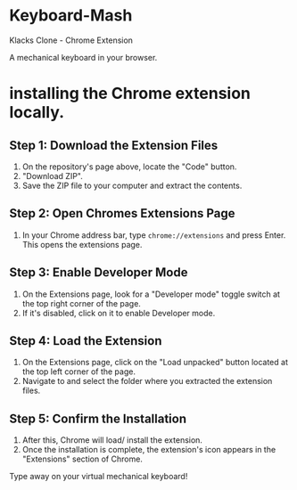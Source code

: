 # Keyboard-Mash
Klacks Clone - Chrome Extension

A mechanical keyboard in your browser.

# installing the Chrome extension locally. 


## Step 1: Download the Extension Files
1. On the repository's page above, locate the "Code" button.
2. "Download ZIP".
3. Save the ZIP file to your computer and extract the contents.

## Step 2: Open Chromes Extensions Page
1. In your Chrome address bar, type `chrome://extensions` and press Enter. This opens the extensions page.

## Step 3: Enable Developer Mode
1. On the Extensions page, look for a "Developer mode" toggle switch at the top right corner of the page.
2. If it's disabled, click on it to enable Developer mode.

## Step 4: Load the Extension
1. On the Extensions page, click on the "Load unpacked" button located at the top left corner of the page.
2. Navigate to and select the folder where you extracted the extension files.

## Step 5: Confirm the Installation
1. After this, Chrome will load/ install the extension.
2. Once the installation is complete, the extension's icon appears in the "Extensions" section of Chrome.

Type away on your virtual mechanical keyboard! 